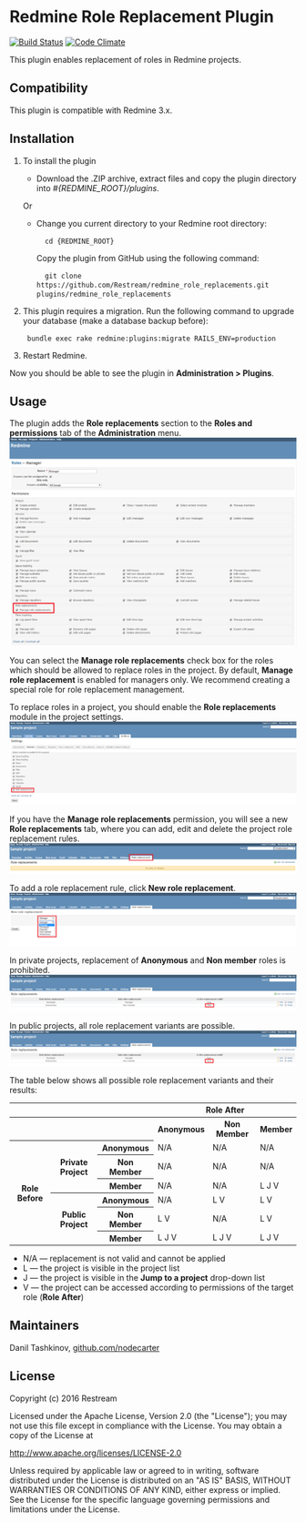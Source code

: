 # Redmine Role Replacement Plugin

[![Build Status](https://travis-ci.org/Restream/redmine_role_replacements.svg?branch=master)](https://travis-ci.org/Restream/redmine_role_replacements)
[![Code Climate](https://codeclimate.com/github/Restream/redmine_role_replacements/badges/gpa.svg)](https://codeclimate.com/github/Restream/redmine_role_replacements)

This plugin enables replacement of roles in Redmine projects.

## Compatibility

This plugin is compatible with Redmine 3.x.

## Installation

1. To install the plugin
    * Download the .ZIP archive, extract files and copy the plugin directory into *#{REDMINE_ROOT}/plugins*.
    
    Or

    * Change you current directory to your Redmine root directory:  

            cd {REDMINE_ROOT}
 
      Copy the plugin from GitHub using the following command:

            git clone https://github.com/Restream/redmine_role_replacements.git plugins/redmine_role_replacements

2. This plugin requires a migration. Run the following command to upgrade your database (make a database backup before):  

        bundle exec rake redmine:plugins:migrate RAILS_ENV=production

3. Restart Redmine.

Now you should be able to see the plugin in **Administration > Plugins**.

## Usage

The plugin adds the **Role replacements** section to the **Roles and permissions** tab of the **Administration** menu. 
![role replacements](doc/role_replacement_1.png)

You can select the **Manage role replacements** check box for the roles which should be allowed to replace roles in the project. By default, **Manage role replacement** is enabled for managers only. We recommend creating a special role for role replacement management.

To replace roles in a project, you should enable the **Role replacements** module in the project settings.  
![role replacement module](doc/role_replacement_2.png)

If you have the **Manage role replacements** permission, you will see a new **Role replacements** tab, where you can add, edit and delete the project role replacement rules.
![role replacements tab](doc/role_replacement_3.png)

To add a role replacement rule, click **New role replacement**.  
![add role replacement](doc/role_replacement_4.png)

In private projects, replacement of **Anonymous** and **Non member** roles is prohibited.
![role replacement](doc/role_replacement_5.png)

In public projects, all role replacement variants are possible.
![role replacement](doc/role_replacement_6.png)

The table below shows all possible role replacement variants and their results:

<table>
  <tr>
    <th colspan="3"></th>
    <th colspan="3">Role After</th>
  </tr>
  <tr>
    <th colspan="3"></th>
    <th>Anonymous</th>
    <th>Non Member</th>
    <th>Member</th>
  </tr>
  <tr>
    <th rowspan="6">Role Before</th>
    <th rowspan="3">Private Project</th>
    <th>Anonymous</th>
    <td>N/A</td>
    <td>N/A</td>
    <td>N/A</td>
  </tr>
  <tr>
    <th>Non Member</th>
    <td>N/A</td>
    <td>N/A</td>
    <td>N/A</td>
  </tr>
  <tr>
    <th>Member</th>
    <td>N/A</td>
    <td>N/A</td>
    <td>L J V</td>
  </tr>
  <tr>
    <th rowspan="3">Public Project</th>
    <th>Anonymous</th>
    <td>N/A</td>
    <td>L V</td>
    <td>L V</td>
  </tr>
  <tr>
    <th>Non Member</th>
    <td>L V</td>
    <td>N/A</td>
    <td>L V</td>
  </tr>
  <tr>
    <th>Member</th>
    <td>L J V</td>
    <td>L J V</td>
    <td>L J V</td>
  </tr>
</table>

* N/A — replacement is not valid and cannot be applied
* L — the project is visible in the project list
* J — the project is visible in the **Jump to a project** drop-down list
* V — the project can be accessed according to permissions of the target role (**Role After**)

## Maintainers

Danil Tashkinov, [github.com/nodecarter](https://github.com/nodecarter)

## License

Copyright (c) 2016 Restream

Licensed under the Apache License, Version 2.0 (the "License");
you may not use this file except in compliance with the License.
You may obtain a copy of the License at

http://www.apache.org/licenses/LICENSE-2.0

Unless required by applicable law or agreed to in writing, software
distributed under the License is distributed on an "AS IS" BASIS,
WITHOUT WARRANTIES OR CONDITIONS OF ANY KIND, either express or implied.
See the License for the specific language governing permissions and
limitations under the License.